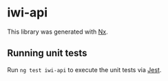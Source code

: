 # iwi-api

This library was generated with [Nx](https://nx.dev).

## Running unit tests

Run `ng test iwi-api` to execute the unit tests via [Jest](https://jestjs.io).
